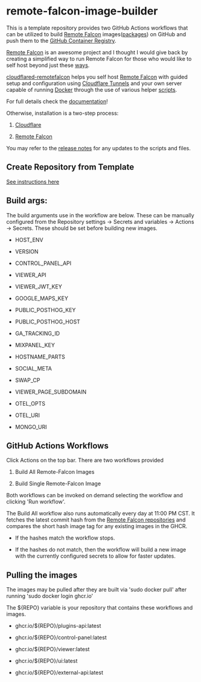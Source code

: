 # remote-falcon-image-builder

This is a template repository provides two GitHub Actions workflows that can be utilized to build [Remote Falcon](https://remotefalcon.com/) images([packages](https://docs.github.com/en/packages/quickstart)) on GitHub and push them to the [GitHub Container Registry](https://docs.github.com/en/packages/working-with-a-github-packages-registry/working-with-the-container-registry).

[Remote Falcon](https://remotefalcon.com/) is an awesome project and I thought I would give back by creating a simplified way to run Remote Falcon for those who would like to self host beyond just these [ways](https://docs.remotefalcon.com/docs/developer-docs/running-it/methods).

[cloudflared-remotefalcon](https://github.com/Ne0n09/cloudflared-remotefalcon/tree/main) helps you self host [Remote Falcon](https://remotefalcon.com/) with guided setup and configuration using [Cloudflare Tunnels](https://developers.cloudflare.com/cloudflare-one/connections/connect-networks/) and your own server capable of running [Docker](https://www.docker.com/) through the use of various helper [scripts](https://ne0n09.github.io/cloudflared-remotefalcon/scripts/).

For full details check the [documentation](https://ne0n09.github.io/cloudflared-remotefalcon/)!

Otherwise, installation is a two-step process:

1. [Cloudflare](https://ne0n09.github.io/cloudflared-remotefalcon/main/install/cloudflare/)

2. [Remote Falcon](https://ne0n09.github.io/cloudflared-remotefalcon/main/install/remotefalcon/#download-and-run-configure-rf-script)

You may refer to the [release notes](https://ne0n09.github.io/cloudflared-remotefalcon/release-notes/) for any updates to the scripts and files.

## Create Repository from Template

[See instructions here](https://docs.github.com/en/repositories/creating-and-managing-repositories/creating-a-repository-from-a-template)

## Build args:

The build arguments use in the workflow are below. These can be manually configured from the Repository settings -> Secrets and variables -> Actions -> Secrets. These should be set before building new images.

- HOST_ENV

- VERSION

- CONTROL_PANEL_API

- VIEWER_API

- VIEWER_JWT_KEY

- GOOGLE_MAPS_KEY

- PUBLIC_POSTHOG_KEY

- PUBLIC_POSTHOG_HOST

- GA_TRACKING_ID

- MIXPANEL_KEY

- HOSTNAME_PARTS

- SOCIAL_META

- SWAP_CP

- VIEWER_PAGE_SUBDOMAIN

- OTEL_OPTS

- OTEL_URI

- MONGO_URI

## GitHub Actions Workflows

Click Actions on the top bar. There are two workflows provided

1. Build All Remote-Falcon Images

2. Build Single Remote-Falcon Image

Both workflows can be invoked on demand selecting the workflow and clicking 'Run workflow'.

The Build All workflow also runs automatically every day at 11:00 PM CST. It fetches the latest commit hash from the [Remote Falcon repositories](https://github.com/Remote-Falcon) and compares the short hash image tag for any existing images in the GHCR.

- If the hashes match the workflow stops.

- If the hashes do not match, then the workflow will build a new image with the currently configured secrets to allow for faster updates.

## Pulling the images

The images may be pulled after they are built via 'sudo docker pull' after running 'sudo docker login ghcr.io'

The ${REPO} variable is your repository that contains these workflows and images.

- ghcr.io/${REPO}/plugins-api:latest

- ghcr.io/${REPO}/control-panel:latest

- ghcr.io/${REPO}/viewer:latest

- ghcr.io/${REPO}/ui:latest

- ghcr.io/${REPO}/external-api:latest
